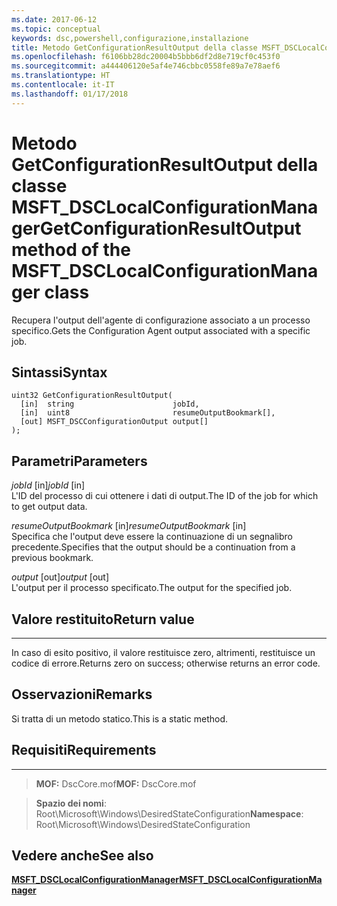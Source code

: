 ```yaml
---
ms.date: 2017-06-12
ms.topic: conceptual
keywords: dsc,powershell,configurazione,installazione
title: Metodo GetConfigurationResultOutput della classe MSFT_DSCLocalConfigurationManager
ms.openlocfilehash: f6106bb28dc20004b5bbb6df2d8e719cf0c453f0
ms.sourcegitcommit: a444406120e5af4e746cbbc0558fe89a7e78aef6
ms.translationtype: HT
ms.contentlocale: it-IT
ms.lasthandoff: 01/17/2018
---
```

# <a name="getconfigurationresultoutput-method-of-the-msftdsclocalconfigurationmanager-class"></a><span data-ttu-id="b4c70-103">Metodo GetConfigurationResultOutput della classe MSFT_DSCLocalConfigurationManager</span><span class="sxs-lookup"><span data-stu-id="b4c70-103">GetConfigurationResultOutput method of the MSFT_DSCLocalConfigurationManager class</span></span>

<span data-ttu-id="b4c70-104">Recupera l'output dell'agente di configurazione associato a un processo specifico.</span><span class="sxs-lookup"><span data-stu-id="b4c70-104">Gets the Configuration Agent output associated with a specific job.</span></span>

<a name="syntax"></a><span data-ttu-id="b4c70-105">Sintassi</span><span class="sxs-lookup"><span data-stu-id="b4c70-105">Syntax</span></span>
------

```mof
uint32 GetConfigurationResultOutput(
  [in]  string                      jobId,
  [in]  uint8                       resumeOutputBookmark[],
  [out] MSFT_DSCConfigurationOutput output[]
);
```

<a name="parameters"></a><span data-ttu-id="b4c70-106">Parametri</span><span class="sxs-lookup"><span data-stu-id="b4c70-106">Parameters</span></span>
----------

<span data-ttu-id="b4c70-107">*jobId* \[in\]</span><span class="sxs-lookup"><span data-stu-id="b4c70-107">*jobId* \[in\]</span></span>  
<span data-ttu-id="b4c70-108">L'ID del processo di cui ottenere i dati di output.</span><span class="sxs-lookup"><span data-stu-id="b4c70-108">The ID of the job for which to get output data.</span></span>

<span data-ttu-id="b4c70-109">*resumeOutputBookmark* \[in\]</span><span class="sxs-lookup"><span data-stu-id="b4c70-109">*resumeOutputBookmark* \[in\]</span></span>  
<span data-ttu-id="b4c70-110">Specifica che l'output deve essere la continuazione di un segnalibro precedente.</span><span class="sxs-lookup"><span data-stu-id="b4c70-110">Specifies that the output should be a continuation from a previous bookmark.</span></span>

<span data-ttu-id="b4c70-111">*output* \[out\]</span><span class="sxs-lookup"><span data-stu-id="b4c70-111">*output* \[out\]</span></span>  
<span data-ttu-id="b4c70-112">L'output per il processo specificato.</span><span class="sxs-lookup"><span data-stu-id="b4c70-112">The output for the specified job.</span></span>

## <a name="return-value"></a><span data-ttu-id="b4c70-113">Valore restituito</span><span class="sxs-lookup"><span data-stu-id="b4c70-113">Return value</span></span>
------------

<span data-ttu-id="b4c70-114">In caso di esito positivo, il valore restituisce zero, altrimenti, restituisce un codice di errore.</span><span class="sxs-lookup"><span data-stu-id="b4c70-114">Returns zero on success; otherwise returns an error code.</span></span>

## <a name="remarks"></a><span data-ttu-id="b4c70-115">Osservazioni</span><span class="sxs-lookup"><span data-stu-id="b4c70-115">Remarks</span></span>

<span data-ttu-id="b4c70-116">Si tratta di un metodo statico.</span><span class="sxs-lookup"><span data-stu-id="b4c70-116">This is a static method.</span></span>

## <a name="requirements"></a><span data-ttu-id="b4c70-117">Requisiti</span><span class="sxs-lookup"><span data-stu-id="b4c70-117">Requirements</span></span>
------------
><span data-ttu-id="b4c70-118">**MOF:** DscCore.mof</span><span class="sxs-lookup"><span data-stu-id="b4c70-118">**MOF:** DscCore.mof</span></span>

><span data-ttu-id="b4c70-119">**Spazio dei nomi**: Root\Microsoft\Windows\DesiredStateConfiguration</span><span class="sxs-lookup"><span data-stu-id="b4c70-119">**Namespace**: Root\Microsoft\Windows\DesiredStateConfiguration</span></span>


## <a name="see-also"></a><span data-ttu-id="b4c70-120">Vedere anche</span><span class="sxs-lookup"><span data-stu-id="b4c70-120">See also</span></span>


[<span data-ttu-id="b4c70-121">**MSFT_DSCLocalConfigurationManager**</span><span class="sxs-lookup"><span data-stu-id="b4c70-121">**MSFT_DSCLocalConfigurationManager**</span></span>](msft-dsclocalconfigurationmanager.md)

 

 



